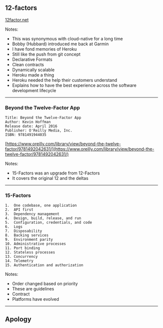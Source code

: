 ## 12-factors

[12factor.net](http://12factor.net)

Notes:
- This was synonymous with cloud-native for a long time
- Bobby (Hubbard) introduced me back at Garmin
- I have fond memories of Heroku
- Still like the push from git concept
- Declarative Formats
- Clean contracts
- Dynamically scalable
- Heroku made a thing
- Heroku needed the help their customers understand
- Explains how to have the best experience across the software development lifecycle

---

### Beyond the Twelve-Factor App

```
Title: Beyond the Twelve-Factor App
Author: Kevin Hoffman
Release date: April 2016
Publisher: O'Reilly Media, Inc.
ISBN: 9781491944035
```
[https://www.oreilly.com/library/view/beyond-the-twelve-factor/9781492042631/](https://www.oreilly.com/library/view/beyond-the-twelve-factor/9781492042631/)

Notes:
- 15-Factors was an upgrade from 12-Factors
- It covers the original 12 and the deltas

---

### 15-Factors

```
1.  One codebase, one application
2.  API first
3.  Dependency management
4.  Design, build, release, and run
5.  Configuration, credentials, and code
6.  Logs
7.  Disposability
8.  Backing services
9.  Environment parity
10. Administrative processes
11. Port binding
12. Stateless processes
13. Concurrency
14. Telemetry
15. Authentication and authorization
```

Notes:
- Order changed based on priority
- These are guidelines
- Contract
- Platforms have evolved

---

## Apology